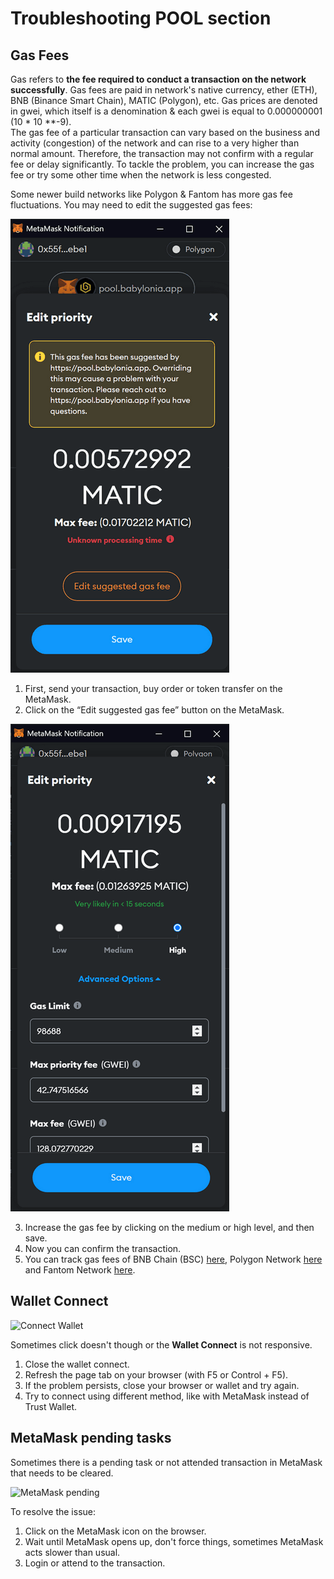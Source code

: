 # Troubleshooting POOL section

## Gas Fees
Gas refers to **the fee required to conduct a transaction on the network successfully**. Gas fees are paid in network's native currency, ether (ETH), BNB (Binance Smart Chain), MATIC (Polygon), etc. Gas prices are denoted in gwei, which itself is a denomination & each gwei is equal to 0.000000001 (10 * 10 **-9). <br/>
The gas fee of a particular transaction can vary based on the business and activity (congestion) of the network and can rise to a very higher than normal amount. Therefore, the transaction 
may not confirm with a regular fee or delay significantly. To tackle the problem, you can increase the gas fee or try some other time when the network is less congested. <br/>

Some newer build networks like Polygon & Fantom has more gas fee fluctuations. You may need to edit the suggested gas fees:

![Network gas fee edit ](https://raw.githubusercontent.com/babyloniaapp/docs/main/assets/screenshot/Screenshot_MetaMask_Fee-01.png)

 1. First, send your transaction, buy order or token transfer on the MetaMask.
 2. Click on the “Edit suggested gas fee” button on the MetaMask.


![Network gas fee edit ](https://raw.githubusercontent.com/babyloniaapp/docs/main/assets/screenshot/Screenshot_MetaMask_Fee-02.png)


 3. Increase the gas fee by clicking on the medium or high level, and then save.
 4. Now you can confirm the transaction.
 5. You can track gas fees of BNB Chain (BSC) [here](https://bscscan.com/gastracker), Polygon Network [here](https://polygonscan.com/gastracker) and Fantom Network [here](https://ftmscan.com/gastracker).


## Wallet Connect 

<img width="400" alt="Connect Wallet" src="https://user-images.githubusercontent.com/94221562/174427023-6c099025-d45e-4589-a1be-852211d232c4.png">


Sometimes click doesn't though or the **Wallet Connect** is not responsive.

 1. Close the wallet connect.
 2. Refresh the page tab on your browser (with F5 or Control + F5).
 3. If the problem persists, close your browser or wallet and try again.
 4. Try to connect using different method, like with MetaMask instead of Trust Wallet. 



## MetaMask pending tasks

Sometimes there is a pending task or not attended transaction in MetaMask that needs to be cleared.

<img width="400" alt="MetaMask pending" src="https://user-images.githubusercontent.com/94221562/174431822-703bf10f-1663-4e5f-b049-53ff1d4aaa56.png">

To resolve the issue:

 1. Click on the MetaMask icon on the browser.
 2. Wait until MetaMask opens up, don't force things, sometimes MetaMask acts slower than usual.
 3. Login or attend to the transaction.




